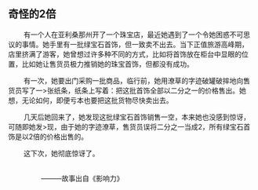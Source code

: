## 奇怪的2倍

&nbsp;&nbsp;&nbsp;&nbsp;&nbsp;&nbsp;&nbsp;&nbsp;有一个人在亚利桑那州开了一个珠宝店，最近她遇到了一个令她困惑不可思议的事情。她手里有一批绿宝石首饰，但一致卖不出去。当下正值旅游高峰期，
店里挤满了游客，她曾想过许多种不同的方式，比如将首饰放在柜台中显眼的位置，比如她让售货员极力推销她的珠宝首饰，但都没有成功。

&nbsp;&nbsp;&nbsp;&nbsp;&nbsp;&nbsp;&nbsp;&nbsp;有一次，她要出门采购一批商品，临行前，她用潦草的字迹破罐破摔地向售货员写了一>张纸条，纸条上写着：把这批首饰全部以二分之一的价格售出。她想，无论如何，即便亏本也要把这批货物尽快卖出去。
   
&nbsp;&nbsp;&nbsp;&nbsp;&nbsp;&nbsp;&nbsp;&nbsp;几天后她回来了，她发现这批绿宝石首饰销售一空，本来她也没感到惊讶，可随即她发>现，由于她的字迹潦草，售货员误将二分之一当成2，所有绿宝石首饰是以2倍的价格出售的。
   
&nbsp;&nbsp;&nbsp;&nbsp;&nbsp;&nbsp;&nbsp;&nbsp;这下次，她彻底惊讶了。



&nbsp;&nbsp;&nbsp;&nbsp;&nbsp;&nbsp;&nbsp;&nbsp;&nbsp;&nbsp;&nbsp;&nbsp;&nbsp;&nbsp;&nbsp;&nbsp;&nbsp;&nbsp;&nbsp;&nbsp;&nbsp;&nbsp;&nbsp;&nbsp;&nbsp;&nbsp;&nbsp;&nbsp;&nbsp;&nbsp;&nbsp;&nbsp;&nbsp;&nbsp;&nbsp;&nbsp;&nbsp;&nbsp;&nbsp;&nbsp;&nbsp;&nbsp;&nbsp;&nbsp;&nbsp;&nbsp;&nbsp;&nbsp;&nbsp;&nbsp;&nbsp;&nbsp;&nbsp;&nbsp;&nbsp;&nbsp;&nbsp;&nbsp;&nbsp;&nbsp;&nbsp;&nbsp;&nbsp;&nbsp;&nbsp;&nbsp;&nbsp;&nbsp;&nbsp;&nbsp;&nbsp;&nbsp;&nbsp;&nbsp;&nbsp;&nbsp;&nbsp;&nbsp;&nbsp;&nbsp;&nbsp;&nbsp;&nbsp;&nbsp;&nbsp;&nbsp;&nbsp;&nbsp;&nbsp;&nbsp;&nbsp;&nbsp;&nbsp;&nbsp;&nbsp;&nbsp;&nbsp;&nbsp;&nbsp;&nbsp;&nbsp;&nbsp;&nbsp;&nbsp;&nbsp;&nbsp;&nbsp;&nbsp;&nbsp;&nbsp;&nbsp;&nbsp;&nbsp;&nbsp;&nbsp;&nbsp;&nbsp;&nbsp;&nbsp;&nbsp;&nbsp;&nbsp;&nbsp;&nbsp;&nbsp;&nbsp;&nbsp;&nbsp;&nbsp;&nbsp;&nbsp;&nbsp;&nbsp;&nbsp;&nbsp;&nbsp;&nbsp;&nbsp;&nbsp;&nbsp;&nbsp;&nbsp;&nbsp;&nbsp;&nbsp;———故事出自《影响力》

